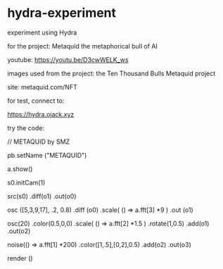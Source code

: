 # hydra-experiment
experiment using Hydra

for the project: Metaquid the metaphorical bull of AI

youtube: https://youtu.be/D3cwWELK_ws

images used from the project: the Ten Thousand Bulls Metaquid project

site: metaquid.com/NFT

for test, connect to:

https://hydra.ojack.xyz


try the code:

// METAQUID by SMZ

pb.setName ("METAQUID")

a.show()

s0.initCam(1)

src(s0) .diff(o1) .out(o0)

osc ([5,3,9,17], .2, 0.8) .diff (o0) .scale( () => a.fft[3] *9 ) .out (o1)

osc(20) .color(0.5,0,0) .scale( () => a.fft[2] *1.5 ) .rotate(1,0.5) .add(o1) .out(o2)

noise(() => a.fft[1] *200) .color([1,.5],[0,2],0.5) .add(o2) .out(o3)

render ()
